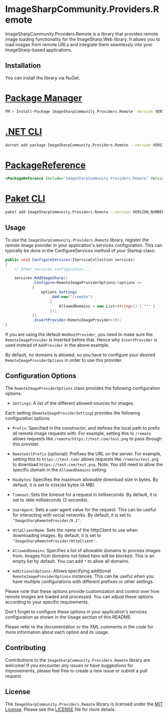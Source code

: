# ImageSharpCommunity.Providers.Remote

ImageSharpCommunity.Providers.Remote is a library that provides remote image loading functionality for the ImageSharp.Web library. It allows you to load images from remote URLs and integrate them seamlessly into your ImageSharp-based applications.

## Installation

You can install the library via NuGet.

# [Package Manager](#tab/tabid-1)

```bash
PM > Install-Package ImageSharpCommunity.Providers.Remote -Version VERSION_NUMBER
```

# [.NET CLI](#tab/tabid-2)

```bash
dotnet add package ImageSharpCommunity.Providers.Remote --version VERSION_NUMBER
```

# [PackageReference](#tab/tabid-3)

```xml
<PackageReference Include="ImageSharpCommunity.Providers.Remote" Version="VERSION_NUMBER" />
```

# [Paket CLI](#tab/tabid-4)

```bash
paket add ImageSharpCommunity.Providers.Remote --version VERSION_NUMBER
```

## Usage

To use the `ImageSharpCommunity.Providers.Remote` library, register the remote image provider in your application's services configuration. This can typically be done in the ConfigureServices method of your Startup class:

```csharp
public void ConfigureServices(IServiceCollection services)
{
    // Other services configuration...

    services.AddImageSharp()
            .Configure<RemoteImageProviderOptions>(options =>
            {
                options.Settings
                    .Add(new("/remote")
                    {
                        AllowedDomains = new List<string>() { "*" }
                    });
            })
            .InsertProvider<RemoteImageProvider>(0);
}
```

If you are using the default `WebRootProvider`, you need to make sure the `RemoteImageProvider` is inserted before that. Hence why `InsertProvider` is used instead of `AddProvider` in the above example.

By default, no domains is allowed, so you have to configure your desired `RemoteImageProviderOptions` in order to use this provider.

## Configuration Options

The `RemoteImageProviderOptions` class provides the following configuration options:

- `Settings`: A list of the different allowed sources for images. 

Each setting (`RemoteImageProviderSetting`) provides the following configuration options:

- `Prefix`: Specified in the constructor, and defines the local path to prefix all remote image requests with. For example, setting this to `/remote` allows requests like `/remote/https://test.com/test.png` to pass through this provider.

- `RemoteUrlPrefix` (optional): Prefixes the URL on the server. For example, setting this to `https://test.com/` allows requests like `/remote/test.png` to download `https://test.com/test.png`. Note: You still need to allow the specific domain in the `AllowedDomains` setting.

- `MaxBytes`: Specifies the maximum allowable download size in bytes. By default, it is set to `4194304` bytes (4 MB).

- `Timeout`: Sets the timeout for a request in milliseconds. By default, it is set to `3000` milliseconds (3 seconds).

- `UserAgent`: Sets a user agent value for the request. This can be useful for interacting with social networks. By default, it is set to `"ImageSharpRemoteProvider/0.1"`.

- `HttpClientName`: Sets the name of the HttpClient to use when downloading images. By default, it is set to `"ImageSharpRemoteProvider/HttpClient"`.

- `AllowedDomains`: Specifies a list of allowable domains to process images from. Images from domains not listed here will be blocked. This is an empty list by default. You can add `*` to allow all domains.

- `AdditionalOptions`: Allows specifying additional `RemoteImageProviderOptions` instances. This can be useful when you have multiple configurations with different prefixes or other settings.

Please note that these options provide customization and control over how remote images are loaded and processed. You can adjust these options according to your specific requirements.

Don't forget to configure these options in your application's services configuration as shown in the Usage section of this README.

Please refer to the documentation or the XML comments in the code for more information about each option and its usage.

## Contributing

Contributions to the `ImageSharpCommunity.Providers.Remote` library are welcome! If you encounter any issues or have suggestions for improvements, please feel free to create a new issue or submit a pull request.

## License

The `ImageSharpCommunity.Providers.Remote` library is licensed under the [MIT License](https://opensource.org/licenses/MIT). Please see the [LICENSE](LICENSE) file for more details.